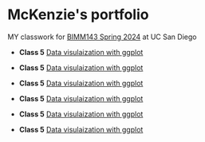 # McKenzie's portfolio

MY classwork for [BIMM143 Spring 2024](https://bioboot.github.io/bimm143_S24/) at UC San Diego

- **Class 5** [Data visulaization with ggplot](https://github.com/mckenziemmai/bimm143/blob/a17c654b2fd1399f662bba35b9c93b3d3112571b/class05/class05.pdf)

- **Class 5** [Data visulaization with ggplot]()

- **Class 5** [Data visulaization with ggplot]()

- **Class 5** [Data visulaization with ggplot]()

- **Class 5** [Data visulaization with ggplot]()

- **Class 5** [Data visulaization with ggplot]()
